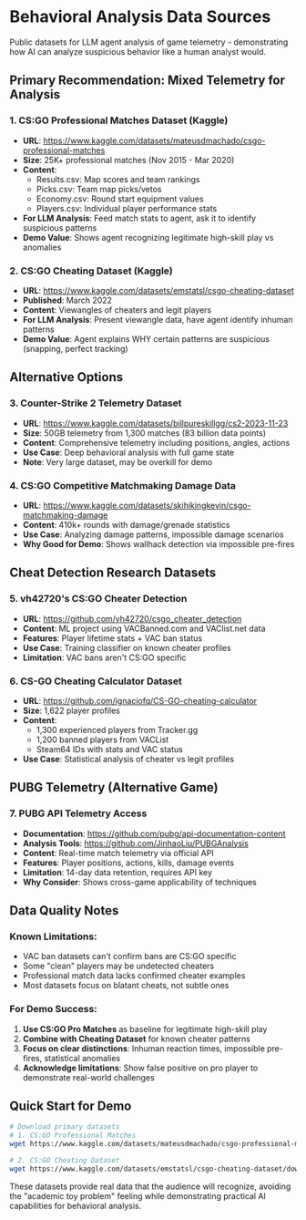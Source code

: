 # Behavioral Analysis Data Sources

Public datasets for LLM agent analysis of game telemetry - demonstrating how AI can analyze suspicious behavior like a human analyst would.

## Primary Recommendation: Mixed Telemetry for Analysis

### 1. **CS:GO Professional Matches Dataset (Kaggle)**
- **URL**: https://www.kaggle.com/datasets/mateusdmachado/csgo-professional-matches
- **Size**: 25K+ professional matches (Nov 2015 - Mar 2020)
- **Content**: 
  - Results.csv: Map scores and team rankings
  - Picks.csv: Team map picks/vetos
  - Economy.csv: Round start equipment values  
  - Players.csv: Individual player performance stats
- **For LLM Analysis**: Feed match stats to agent, ask it to identify suspicious patterns
- **Demo Value**: Shows agent recognizing legitimate high-skill play vs anomalies

### 2. **CS:GO Cheating Dataset (Kaggle)**
- **URL**: https://www.kaggle.com/datasets/emstatsl/csgo-cheating-dataset
- **Published**: March 2022
- **Content**: Viewangles of cheaters and legit players
- **For LLM Analysis**: Present viewangle data, have agent identify inhuman patterns
- **Demo Value**: Agent explains WHY certain patterns are suspicious (snapping, perfect tracking)

## Alternative Options

### 3. **Counter-Strike 2 Telemetry Dataset**
- **URL**: https://www.kaggle.com/datasets/billpureskillgg/cs2-2023-11-23
- **Size**: 50GB telemetry from 1,300 matches (83 billion data points)
- **Content**: Comprehensive telemetry including positions, angles, actions
- **Use Case**: Deep behavioral analysis with full game state
- **Note**: Very large dataset, may be overkill for demo

### 4. **CS:GO Competitive Matchmaking Damage Data**
- **URL**: https://www.kaggle.com/datasets/skihikingkevin/csgo-matchmaking-damage
- **Content**: 410k+ rounds with damage/grenade statistics
- **Use Case**: Analyzing damage patterns, impossible damage scenarios
- **Why Good for Demo**: Shows wallhack detection via impossible pre-fires

## Cheat Detection Research Datasets

### 5. **vh42720's CS:GO Cheater Detection**
- **URL**: https://github.com/vh42720/csgo_cheater_detection
- **Content**: ML project using VACBanned.com and VAClist.net data
- **Features**: Player lifetime stats + VAC ban status
- **Use Case**: Training classifier on known cheater profiles
- **Limitation**: VAC bans aren't CS:GO specific

### 6. **CS-GO Cheating Calculator Dataset**
- **URL**: https://github.com/ignaciofq/CS-GO-cheating-calculator
- **Size**: 1,622 player profiles
- **Content**: 
  - 1,300 experienced players from Tracker.gg
  - 1,200 banned players from VACList
  - Steam64 IDs with stats and VAC status
- **Use Case**: Statistical analysis of cheater vs legit profiles

## PUBG Telemetry (Alternative Game)

### 7. **PUBG API Telemetry Access**
- **Documentation**: https://github.com/pubg/api-documentation-content
- **Analysis Tools**: https://github.com/JinhaoLiu/PUBGAnalysis
- **Content**: Real-time match telemetry via official API
- **Features**: Player positions, actions, kills, damage events
- **Limitation**: 14-day data retention, requires API key
- **Why Consider**: Shows cross-game applicability of techniques

## Data Quality Notes

### Known Limitations:
- VAC ban datasets can't confirm bans are CS:GO specific
- Some "clean" players may be undetected cheaters
- Professional match data lacks confirmed cheater examples
- Most datasets focus on blatant cheats, not subtle ones

### For Demo Success:
1. **Use CS:GO Pro Matches** as baseline for legitimate high-skill play
2. **Combine with Cheating Dataset** for known cheater patterns
3. **Focus on clear distinctions**: Inhuman reaction times, impossible pre-fires, statistical anomalies
4. **Acknowledge limitations**: Show false positive on pro player to demonstrate real-world challenges

## Quick Start for Demo

```bash
# Download primary datasets
# 1. CS:GO Professional Matches
wget https://www.kaggle.com/datasets/mateusdmachado/csgo-professional-matches/download

# 2. CS:GO Cheating Dataset  
wget https://www.kaggle.com/datasets/emstatsl/csgo-cheating-dataset/download
```

These datasets provide real data that the audience will recognize, avoiding the "academic toy problem" feeling while demonstrating practical AI capabilities for behavioral analysis.